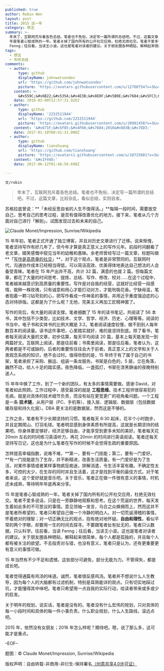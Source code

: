 ```yaml
---
published: true
author: Robin Wen
layout: post
title: 2015 这一年
category: 想法
summary: >-
  年末了，互联网充斥着各色总结。笔者也不免俗，决定写一篇所谓的总结吧。不过，这篇文章，比较杂乱，看似总结，实则自省。15
  年是笔者心智成熟的一年。笔者关掉了国内所有的公开社交应用，杜绝无效社交。笔者不爱多说话，只是在一旁静静地观察和思考。在这个荒诞的世界，每天发生着如此多的不可思议的事情。意见领袖一发言，乌合之众蜂拥而上，然而这并不是笔者所希望的。对一切荒诞滑稽的事情，怀着绝对的理智；对一切正确无比的观点，抱有绝对地怀疑。自由和理性，看似平常的两个字眼，却要用一生的时间去探寻。不要跟笔者扯有扯无的，笔者只认数据，只认科学。往前看，当读
  Fenng；往后看，当读王小波。这也是笔者对读者的建议。关于朋友圈各种晒贴，解释起来很简单，每个人都是孤独的，并且每个人都有被关注的欲望。不去指责对与错，也没有意义，笔者只是认为，还有更重要更有意义的事情可做。
tags:
  - 想法
  - 年终总结
comments:
  - author:
      type: github
      displayName: johnwatsondev
      url: 'https://github.com/johnwatsondev'
      picture: 'https://avatars.githubusercontent.com/u/12760754?v=3&s=73'
    content: >-
      &#x559C;&#x6B22;&#x535A;&#x4E3B;&#x8E0F;&#x5B9E;&#x7684;&#x5FC3;&#x6001;&#x3002;:)
    date: 2016-03-09T12:57:31.926Z
  - author:
      type: github
      displayName: '2252511944'
      url: 'https://github.com/2252511944'
      picture: 'https://avatars.githubusercontent.com/u/20981458?v=3&s=73'
    content: '&#x671F;&#x5F85;&#x4F60;&#x7684;2016&#x603B;&#x7ED3;'
    date: 2017-01-10T08:41:31.008Z
  - author:
      type: github
      displayName: tianshuang
      url: 'https://github.com/tianshuang'
      picture: 'https://avatars1.githubusercontent.com/u/10725601?v=3&s=73'
    content: '&#x1F44D;'
    date: 2017-06-12T01:46:50.698Z

---
```


`文/robin`

> 年末了，互联网充斥着各色总结。笔者也不免俗，决定写一篇所谓的总结吧。不过，这篇文章，比较杂乱，看似总结，实则自省。

苏格拉底曾说：**「未经反思自省的人生不值得活。」**每隔一段时间，需要放空自己，思考自己的思考过程，是否有值得改善优化的地方。接下来，笔者从几个方面对自己进行「解剖」，试图发现过去和未来的自己。

![Claude Monet/Impression, Sunrise/Wikipedia](https://cdn.wenguobing.com/K2jKxFO.jpg)

15 年年初，笔者正式开通了独立博客，并且对历史文章进行了迁移。说来惭愧，笔者坚持写作有好几年了，但今年才算是真正意义上的写作元年。前段时间翻看了老文章，嬉笑感慨中窥见当年的幼稚和愚昧。余老师曾经写过一篇文章，标题叫做**「[写作是高质量的社交](http://www.luanxiang.org/blog/archives/2060.html)」**，对于这个观点，笔者是非常赞同的。互联网时代，沟通协作成本已经相当得低，可以简洁高效、优美得体地表达自己想法的人会备受青睐。笔者在 15 年产出并不高，共计 32 篇，满意的也就 2 篇。但每篇文章，都花了大量的时间思考、提炼、总结、写作、修改、校对……在这个过程中，笔者越来越意识到高质量的重要性。写作是对自我的经营，这就好比经营一段感情，栽种一株玫瑰，只有诚意和用心才能打动对方，才能吮吸花香。宁缺毋滥，笔者抱着一颗刁钻苛刻的心，把写作看成一件神圣的事情，并用近乎重度强迫症的心态对待排版。这都是为了什么呢？无他，完美主义再加工匠精神罢了。

写作的背后，有大量的阅读支撑。笔者细数了 15 年的读书笔记，共阅读了 56 本书，其中包括不少类型，比如技术、文学、哲学、经济、历史、心理等等。阅读的书当中，电子书和实体书的比例大概是 3:2。笔者阅读速度较慢，做不到别人每年数百本的阅读量。读书这件事吧，心里踏实就好，难的是坚持到底。除了看书，笔者每天阅读大量的文章，初步估算，每天平均阅读 20 篇，基本上每天能发现一到两篇好文。互联网上阅读，那是往前看；书斋里阅读，那是往后看。笔者认为，这两者都是不可或缺的，后者的重要性往往会大于前者。真正意义上的文学和关于人类观念系统的知识，绝不会过时。值得欣慰的是，15 年终于有了属于自己的书架，笔者承担了采购、搬运、组装一条龙服务。书架是白色的，5 层，立在角落，巍然不动，给人十足的踏实感。夜色降临，一盏孤灯，书架在漆黑静谧的夜晚特别迷人。

15 年年中换了工作，到了一个新的团队，有太多的事情需要做。感谢 David，对笔者如此照顾。工作过程中，感受最深的就是 **工程思维**。技术工程师很容易犯的毛病，就是对具体的技术细节负责，而没有站在更宽更广的视角看问题。一个工程是一条 **技术链**，从用户层（PC、手机等）、接入层、逻辑层、数据层（包括数据缓存层和持久化层）。DBA 更关注的是数据层，然而这是不够的。

工作之余，笔者有不少长期坚持的习惯。笔者每天 6:30 起床，花半个小时跑步，并且定期爬山、打羽毛球。笔者明显感到身体素质有所提高，这就是长期坚持的结果吧。你身体要足够好，经济足够自由，才能享受到更多未知的美好。笔者每天花 20min 左右的时间练习英语听力，再花 20min 的时间进行英语阅读。笔者还每天坚持写日记，这也是为什么笔者在写作的时候不会觉得生疏的重要原因。

怎样提高幸福指数，说难不难，**第一，要有一门技能；第二，要有一门爱好。**有一门技能是为了生存，并不断精进，改善生活质量。有一门爱好是为了生活，对某件事情或者某样事物疯狂痴迷，排解消遣，令生活丰富有趣。不确定性太多，可控的太少，在生存的同时并且生活着，这才是找到平衡的最佳方式。对于笔者来说，这个爱好就是音乐吧。关于音乐，笔者正在做一件很有意义的事情，时机还未成熟，等待明年年底再来分享。

15 年是笔者心智成熟的一年。笔者关掉了国内所有的公开社交应用，杜绝无效社交。笔者不爱多说话，只是在一旁静静地观察和思考。在这个荒诞的世界，每天发生着如此多的不可思议的事情。意见领袖一发言，乌合之众蜂拥而上，然而这并不是笔者所希望的，笔者只希望自己做一个冷静的明白人。对一切荒诞滑稽的事情，怀着绝对的理智；对一切正确无比的观点，抱有绝对地怀疑。**自由和理性**，看似平常的两个字眼，却要用一生的时间去探寻。不要跟笔者扯有扯无的，笔者只认数据，只认科学。往前看，当读 Fenng；往后看，当读王小波。这也是笔者对读者的建议。关于朋友圈各种晒贴，解释起来很简单，每个人都是孤独的，并且每个人都有被关注的欲望。不去指责对与错，也没有意义，笔者只是认为，还有更重要更有意义的事情可做。

15 年当然有不少不足和遗憾，这些部分可避免，部分无能为力。不管得失，都是成长吧。

笔者觉得通篇有鸡汤的味道。诚然，笔者很反感鸡汤。笔者并不想说什么人生教导，因为每个人的大脑都有过滤机制，特别是耳熟能详的观点。只有切实地踩过坑，才能懂得其中味吧。笔者只希望用一点自我的实际行动，给读者带来或多或少的启发。

关于明年的规划，说实话，笔者是没有的。笔者没有什么宏伟的规划，只对具体的每一小段时间和具体的每一件小事负责。什么职业规划，什么人生路线，滚远点吧。

2015 年，依然没有女朋友；2016 年怎么样呢？期待吧。嗯，说了那么多，这可能才是重点。

–EOF–

题图：© Claude Monet/Impression, Sunrise/Wikipedia

版权声明：自由转载-非商用-非衍生-保持署名<a href="http://creativecommons.org/licenses/by-nc-nd/4.0/deed.zh" target="_blank">（创意共享4.0许可证）</a>
